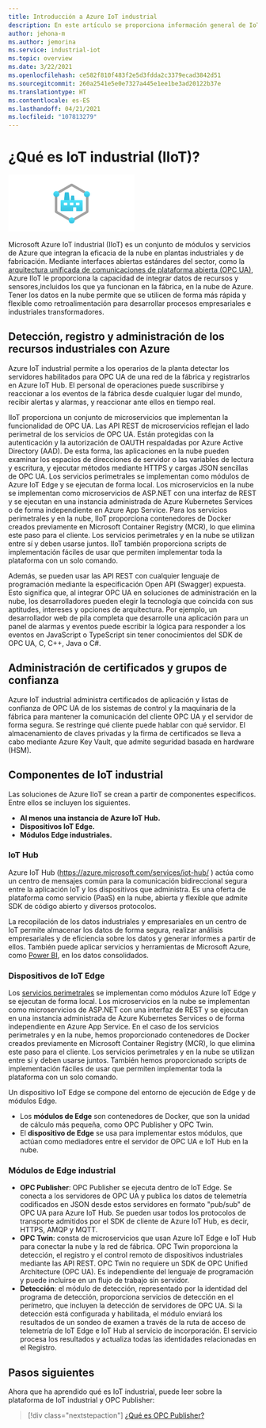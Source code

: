 ```yaml
---
title: Introducción a Azure IoT industrial
description: En este artículo se proporciona información general de IoT industrial. En él se explican los componentes de seguridad y conectividad de la zona de producción en IIoT.
author: jehona-m
ms.author: jemorina
ms.service: industrial-iot
ms.topic: overview
ms.date: 3/22/2021
ms.openlocfilehash: ce582f810f483f2e5d3fdda2c3379ecad3842d51
ms.sourcegitcommit: 260a2541e5e0e7327a445e1ee1be3ad20122b37e
ms.translationtype: HT
ms.contentlocale: es-ES
ms.lasthandoff: 04/21/2021
ms.locfileid: "107813279"
---
```

# <a name="what-is-industrial-iot-iiot"></a>¿Qué es IoT industrial (IIoT)?

![IoT industrial](media/overview-what-is-Industrial-IoT/icon-255-px.png)

Microsoft Azure IoT industrial (IIoT) es un conjunto de módulos y servicios de Azure que integran la eficacia de la nube en plantas industriales y de fabricación. Mediante interfaces abiertas estándares del sector, como la [arquitectura unificada de comunicaciones de plataforma abierta (OPC UA)](https://opcfoundation.org/about/opc-technologies/opc-ua/), Azure IIoT le proporciona la capacidad de integrar datos de recursos y sensores,incluidos los que ya funcionan en la fábrica, en la nube de Azure. Tener los datos en la nube permite que se utilicen de forma más rápida y flexible como retroalimentación para desarrollar procesos empresariales e industriales transformadores.

## <a name="discover-register-and-manage-your-industrial-assets-with-azure"></a>Detección, registro y administración de los recursos industriales con Azure

Azure IoT industrial permite a los operarios de la planta detectar los servidores habilitados para OPC UA de una red de la fábrica y registrarlos en Azure IoT Hub. El personal de operaciones puede suscribirse y reaccionar a los eventos de la fábrica desde cualquier lugar del mundo, recibir alertas y alarmas, y reaccionar ante ellos en tiempo real.

IIoT proporciona un conjunto de microservicios que implementan la funcionalidad de OPC UA. Las API REST de microservicios reflejan el lado perimetral de los servicios de OPC UA. Están protegidas con la autenticación y la autorización de OAUTH respaldadas por Azure Active Directory (AAD). De esta forma, las aplicaciones en la nube pueden examinar los espacios de direcciones de servidor o las variables de lectura y escritura, y ejecutar métodos mediante HTTPS y cargas JSON sencillas de OPC UA. Los servicios perimetrales se implementan como módulos de Azure IoT Edge y se ejecutan de forma local. Los microservicios en la nube se implementan como microservicios de ASP.NET con una interfaz de REST y se ejecutan en una instancia administrada de Azure Kubernetes Services o de forma independiente en Azure App Service. Para los servicios perimetrales y en la nube, IIoT proporciona contenedores de Docker creados previamente en Microsoft Container Registry (MCR), lo que elimina este paso para el cliente. Los servicios perimetrales y en la nube se utilizan entre sí y deben usarse juntos. IIoT también proporciona scripts de implementación fáciles de usar que permiten implementar toda la plataforma con un solo comando.

Además, se pueden usar las API REST con cualquier lenguaje de programación mediante la especificación Open API (Swagger) expuesta. Esto significa que, al integrar OPC UA en soluciones de administración en la nube, los desarrolladores pueden elegir la tecnología que coincida con sus aptitudes, intereses y opciones de arquitectura. Por ejemplo, un desarrollador web de pila completa que desarrolle una aplicación para un panel de alarmas y eventos puede escribir la lógica para responder a los eventos en JavaScript o TypeScript sin tener conocimientos del SDK de OPC UA, C, C++, Java o C#.

## <a name="manage-certificates-and-trust-groups"></a>Administración de certificados y grupos de confianza

Azure IoT industrial administra certificados de aplicación y listas de confianza de OPC UA de los sistemas de control y la maquinaria de la fábrica para mantener la comunicación del cliente OPC UA y el servidor de forma segura. Se restringe qué cliente puede hablar con qué servidor. El almacenamiento de claves privadas y la firma de certificados se lleva a cabo mediante Azure Key Vault, que admite seguridad basada en hardware (HSM).

## <a name="industrial-iot-components"></a>Componentes de IoT industrial

Las soluciones de Azure IIoT se crean a partir de componentes específicos. Entre ellos se incluyen los siguientes.

- **Al menos una instancia de Azure IoT Hub.**
- **Dispositivos IoT Edge.**
- **Módulos Edge industriales.**

### <a name="iot-hub"></a>IoT Hub
Azure IoT Hub (https://azure.microsoft.com/services/iot-hub/ ) actúa como un centro de mensajes común para la comunicación bidireccional segura entre la aplicación IoT y los dispositivos que administra. Es una oferta de plataforma como servicio (PaaS) en la nube, abierta y flexible que admite SDK de código abierto y diversos protocolos. 

La recopilación de los datos industriales y empresariales en un centro de IoT permite almacenar los datos de forma segura, realizar análisis empresariales y de eficiencia sobre los datos y generar informes a partir de ellos. También puede aplicar servicios y herramientas de Microsoft Azure, como [Power BI](https://powerbi.microsoft.com), en los datos consolidados.

### <a name="iot-edge-devices"></a>Dispositivos de IoT Edge
Los [servicios perimetrales](https://azure.microsoft.com/services/iot-edge/) se implementan como módulos Azure IoT Edge y se ejecutan de forma local. Los microservicios en la nube se implementan como microservicios de ASP.NET con una interfaz de REST y se ejecutan en una instancia administrada de Azure Kubernetes Services o de forma independiente en Azure App Service. En el caso de los servicios perimetrales y en la nube, hemos proporcionado contenedores de Docker creados previamente en Microsoft Container Registry (MCR), lo que elimina este paso para el cliente. Los servicios perimetrales y en la nube se utilizan entre sí y deben usarse juntos. También hemos proporcionado scripts de implementación fáciles de usar que permiten implementar toda la plataforma con un solo comando.

Un dispositivo IoT Edge se compone del entorno de ejecución de Edge y de módulos Edge.
- Los **módulos de Edge** son contenedores de Docker, que son la unidad de cálculo más pequeña, como OPC Publisher y OPC Twin. 
- El **dispositivo de Edge** se usa para implementar estos módulos, que actúan como mediadores entre el servidor de OPC UA e IoT Hub en la nube.

### <a name="industrial-edge-modules"></a>Módulos de Edge industrial
- **OPC Publisher**: OPC Publisher se ejecuta dentro de IoT Edge. Se conecta a los servidores de OPC UA y publica los datos de telemetría codificados en JSON desde estos servidores en formato "pub/sub" de OPC UA para Azure IoT Hub. Se pueden usar todos los protocolos de transporte admitidos por el SDK de cliente de Azure IoT Hub, es decir, HTTPS, AMQP y MQTT.
- **OPC Twin**: consta de microservicios que usan Azure IoT Edge e IoT Hub para conectar la nube y la red de fábrica. OPC Twin proporciona la detección, el registro y el control remoto de dispositivos industriales mediante las API REST. OPC Twin no requiere un SDK de OPC Unified Architecture (OPC UA). Es independiente del lenguaje de programación y puede incluirse en un flujo de trabajo sin servidor.
- **Detección**: el módulo de detección, representado por la identidad del programa de detección, proporciona servicios de detección en el perímetro, que incluyen la detección de servidores de OPC UA. Si la detección está configurada y habilitada, el módulo enviará los resultados de un sondeo de examen a través de la ruta de acceso de telemetría de IoT Edge e IoT Hub al servicio de incorporación. El servicio procesa los resultados y actualiza todas las identidades relacionadas en el Registro.

## <a name="next-steps"></a>Pasos siguientes
Ahora que ha aprendido qué es IoT industrial, puede leer sobre la plataforma de IoT industrial y OPC Publisher:

> [!div class="nextstepaction"]
> [¿Qué es OPC Publisher?](overview-what-is-opc-publisher.md)
